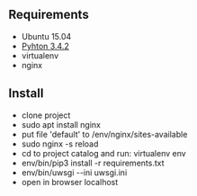 ## Requirements
* Ubuntu 15.04
* [Pyhton 3.4.2](https://www.python.org/download/releases/3.4.2/)
* virtualenv
* nginx

## Install
- clone project
- sudo apt install nginx
- put file 'default' to /env/nginx/sites-available
- sudo nginx -s reload
- cd to project catalog and run: virtualenv env
- env/bin/pip3 install -r requirements.txt
- env/bin/uwsgi --ini uwsgi.ini
- open in browser localhost

